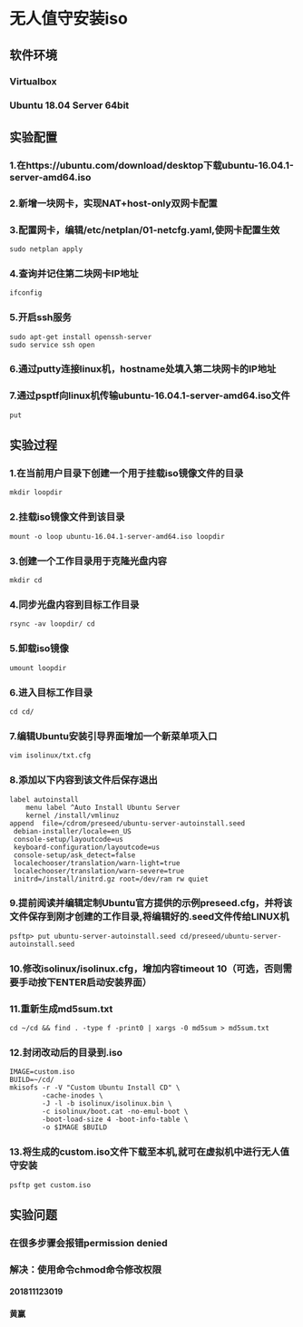 # 无人值守安装iso
## 软件环境
### Virtualbox
### Ubuntu 18.04 Server 64bit

## 实验配置
### 1.在https://ubuntu.com/download/desktop下载ubuntu-16.04.1-server-amd64.iso
### 2.新增一块网卡，实现NAT+host-only双网卡配置
### 3.配置网卡，编辑/etc/netplan/01-netcfg.yaml,使网卡配置生效
```
sudo netplan apply
```
### 4.查询并记住第二块网卡IP地址
```
ifconfig
```
### 5.开启ssh服务
```
sudo apt-get install openssh-server
sudo service ssh open
```
### 6.通过putty连接linux机，hostname处填入第二块网卡的IP地址
### 7.通过psptf向linux机传输ubuntu-16.04.1-server-amd64.iso文件
```
put
```
## 实验过程
### 1.在当前用户目录下创建一个用于挂载iso镜像文件的目录
```
mkdir loopdir
```
### 2.挂载iso镜像文件到该目录
```
mount -o loop ubuntu-16.04.1-server-amd64.iso loopdir
```
### 3.创建一个工作目录用于克隆光盘内容
```
mkdir cd
```
### 4.同步光盘内容到目标工作目录
```
rsync -av loopdir/ cd
```
### 5.卸载iso镜像
```
umount loopdir
```
### 6.进入目标工作目录
```
cd cd/
```
### 7.编辑Ubuntu安装引导界面增加一个新菜单项入口
```
vim isolinux/txt.cfg
```
### 8.添加以下内容到该文件后保存退出
```
label autoinstall
    menu label ^Auto Install Ubuntu Server
    kernel /install/vmlinuz
append  file=/cdrom/preseed/ubuntu-server-autoinstall.seed
 debian-installer/locale=en_US
 console-setup/layoutcode=us
 keyboard-configuration/layoutcode=us
 console-setup/ask_detect=false
 localechooser/translation/warn-light=true
 localechooser/translation/warn-severe=true
 initrd=/install/initrd.gz root=/dev/ram rw quiet
```
### 9.提前阅读并编辑定制Ubuntu官方提供的示例preseed.cfg，并将该文件保存到刚才创建的工作目录,将编辑好的.seed文件传给LINUX机
```
psftp> put ubuntu-server-autoinstall.seed cd/preseed/ubuntu-server-autoinstall.seed
```
### 10.修改isolinux/isolinux.cfg，增加内容timeout 10（可选，否则需要手动按下ENTER启动安装界面）
### 11.重新生成md5sum.txt
```
cd ~/cd && find . -type f -print0 | xargs -0 md5sum > md5sum.txt
```
### 12.封闭改动后的目录到.iso
```
IMAGE=custom.iso
BUILD=~/cd/
mkisofs -r -V "Custom Ubuntu Install CD" \
        -cache-inodes \
        -J -l -b isolinux/isolinux.bin \
        -c isolinux/boot.cat -no-emul-boot \
        -boot-load-size 4 -boot-info-table \
        -o $IMAGE $BUILD
```
### 13.将生成的custom.iso文件下载至本机,就可在虚拟机中进行无人值守安装
```
psftp get custom.iso
```
## 实验问题

### 在很多步骤会报错permission denied 
### 解决：使用命令chmod命令修改权限



#### 201811123019
#### 黄赢